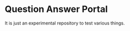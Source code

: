 <h1>Question Answer Portal</h1>
<p>It is just an experimental repository to test various things.</p>
